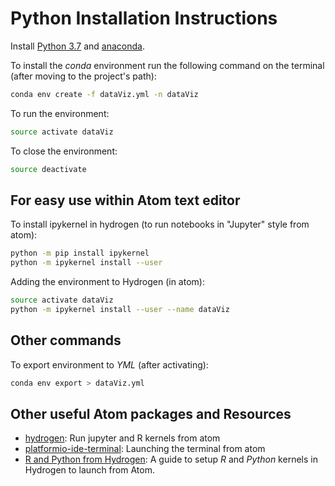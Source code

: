 
# Python Installation Instructions


Install [Python 3.7](https://www.python.org/) and [anaconda](https://www.anaconda.com/download/#macos).


To install the *conda* environment run the following command on the terminal (after moving to the project's path):

```bash
conda env create -f dataViz.yml -n dataViz
```

To run the environment:

```bash
source activate dataViz
```

To close the environment:

```bash
source deactivate
```

## For easy use within Atom text editor

To install ipykernel in hydrogen (to run notebooks in "Jupyter" style from atom):

```bash
python -m pip install ipykernel
python -m ipykernel install --user
```

Adding the environment to Hydrogen (in atom):

```bash
source activate dataViz
python -m ipykernel install --user --name dataViz
```

## Other commands

To export environment to *YML* (after activating):

```bash
conda env export > dataViz.yml
```


## Other useful Atom packages and Resources

* [hydrogen](https://atom.io/packages/Hydrogen): Run jupyter and R kernels from atom
* [platformio-ide-terminal](https://atom.io/packages/platformio-ide-terminal): Launching the terminal from atom
* [R and Python from Hydrogen](https://jstaf.github.io/2018/03/25/atom-ide.html): A guide to setup _R_ and _Python_ kernels in Hydrogen to launch from Atom.
